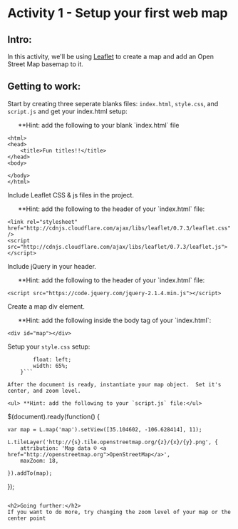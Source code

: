 <h1>Activity 1 - Setup your first web map</h1>

<h2>Intro:</h2>

In this activity, we'll be using <a href="http://leafletjs.com/">Leaflet</a> to create a map and add an Open Street Map basemap to it.

<h2>Getting to work:</h2>

Start by creating three seperate blanks files: `index.html`, `style.css`, and `script.js` and get your index.html setup:

<ul> **Hint: add the following to your blank `index.html` file</ul>

```
<html>
<head>
	<title>Fun titles!!</title>
</head>
<body>

</body>
</html>

```


Include Leaflet CSS & js files in the project.

<ul> **Hint: add the following to the header of your `index.html` file:</ul>

```
<link rel="stylesheet" href="http://cdnjs.cloudflare.com/ajax/libs/leaflet/0.7.3/leaflet.css" />
<script src="http://cdnjs.cloudflare.com/ajax/libs/leaflet/0.7.3/leaflet.js"></script>
```

Include jQuery in your header.

<ul> **Hint: add the following to the header of your `index.html` file: </ul>

```<script src="https://code.jquery.com/jquery-2.1.4.min.js"></script>```

Create a map div element.

<ul> **Hint: add the following inside the body tag of your `index.html`: </ul>

```<div id="map"></div>```

Setup your `style.css` setup:

```#map { height: 600px; 
        float: left;
        width: 65%;    
    }```

After the document is ready, instantiate your map object.  Set it's center, and zoom level.  

<ul> **Hint: add the following to your `script.js` file:</ul>

```
$(document).ready(function() {

    var map = L.map('map').setView([35.104602, -106.628414], 11);

    L.tileLayer('http://{s}.tile.openstreetmap.org/{z}/{x}/{y}.png', {
        attribution: 'Map data © <a href="http://openstreetmap.org">OpenStreetMap</a>',
        maxZoom: 18,
       
    }).addTo(map);

});
```

<h2>Going further:</h2>
If you want to do more, try changing the zoom level of your map or the center point
